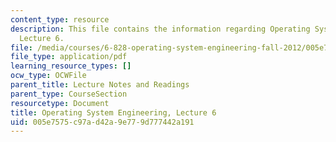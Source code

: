 ```yaml
---
content_type: resource
description: This file contains the information regarding Operating System Engineering,
  Lecture 6.
file: /media/courses/6-828-operating-system-engineering-fall-2012/005e7575c97ad42a9e779d777442a191_MIT6_828F12_lec6_notes.pdf
file_type: application/pdf
learning_resource_types: []
ocw_type: OCWFile
parent_title: Lecture Notes and Readings
parent_type: CourseSection
resourcetype: Document
title: Operating System Engineering, Lecture 6
uid: 005e7575-c97a-d42a-9e77-9d777442a191
---
```

